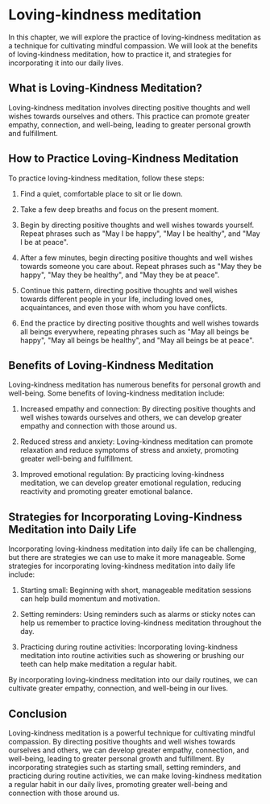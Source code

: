 Loving-kindness meditation
======================================================================================

In this chapter, we will explore the practice of loving-kindness meditation as a technique for cultivating mindful compassion. We will look at the benefits of loving-kindness meditation, how to practice it, and strategies for incorporating it into our daily lives.

What is Loving-Kindness Meditation?
-----------------------------------

Loving-kindness meditation involves directing positive thoughts and well wishes towards ourselves and others. This practice can promote greater empathy, connection, and well-being, leading to greater personal growth and fulfillment.

How to Practice Loving-Kindness Meditation
------------------------------------------

To practice loving-kindness meditation, follow these steps:

1. Find a quiet, comfortable place to sit or lie down.

2. Take a few deep breaths and focus on the present moment.

3. Begin by directing positive thoughts and well wishes towards yourself. Repeat phrases such as "May I be happy", "May I be healthy", and "May I be at peace".

4. After a few minutes, begin directing positive thoughts and well wishes towards someone you care about. Repeat phrases such as "May they be happy", "May they be healthy", and "May they be at peace".

5. Continue this pattern, directing positive thoughts and well wishes towards different people in your life, including loved ones, acquaintances, and even those with whom you have conflicts.

6. End the practice by directing positive thoughts and well wishes towards all beings everywhere, repeating phrases such as "May all beings be happy", "May all beings be healthy", and "May all beings be at peace".

Benefits of Loving-Kindness Meditation
--------------------------------------

Loving-kindness meditation has numerous benefits for personal growth and well-being. Some benefits of loving-kindness meditation include:

1. Increased empathy and connection: By directing positive thoughts and well wishes towards ourselves and others, we can develop greater empathy and connection with those around us.

2. Reduced stress and anxiety: Loving-kindness meditation can promote relaxation and reduce symptoms of stress and anxiety, promoting greater well-being and fulfillment.

3. Improved emotional regulation: By practicing loving-kindness meditation, we can develop greater emotional regulation, reducing reactivity and promoting greater emotional balance.

Strategies for Incorporating Loving-Kindness Meditation into Daily Life
-----------------------------------------------------------------------

Incorporating loving-kindness meditation into daily life can be challenging, but there are strategies we can use to make it more manageable. Some strategies for incorporating loving-kindness meditation into daily life include:

1. Starting small: Beginning with short, manageable meditation sessions can help build momentum and motivation.

2. Setting reminders: Using reminders such as alarms or sticky notes can help us remember to practice loving-kindness meditation throughout the day.

3. Practicing during routine activities: Incorporating loving-kindness meditation into routine activities such as showering or brushing our teeth can help make meditation a regular habit.

By incorporating loving-kindness meditation into our daily routines, we can cultivate greater empathy, connection, and well-being in our lives.

Conclusion
----------

Loving-kindness meditation is a powerful technique for cultivating mindful compassion. By directing positive thoughts and well wishes towards ourselves and others, we can develop greater empathy, connection, and well-being, leading to greater personal growth and fulfillment. By incorporating strategies such as starting small, setting reminders, and practicing during routine activities, we can make loving-kindness meditation a regular habit in our daily lives, promoting greater well-being and connection with those around us.
